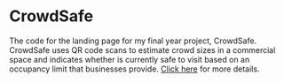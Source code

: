 # CrowdSafe

The code for the landing page for my final year project, CrowdSafe. CrowdSafe uses QR code scans to estimate crowd sizes in a commercial space and indicates whether is currently safe to visit based on an occupancy limit that businesses provide. [Click here](https://paulrsmithjnr.github.io/crowdsafe-landing-page "CrowdSafe Landing Page") for more details.
